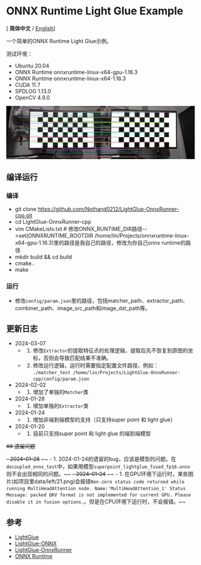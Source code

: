 # ONNX Runtime Light Glue Example

[ **简体中文**  /  [English](doc/README-en.md)]

一个简单的ONNX Runtime Light Glue示例。

测试环境：

- Ubuntu 20.04
- ONNX Runtime onnxruntime-linux-x64-gpu-1.16.3 
- ONNX Runtime onnxruntime-linux-x64-1.16.3
- CUDA 11.7
- SPDLOG 1.13.0
- OpenCV 4.9.0

![结果](doc/Matches_screenshot_20.01.2024.png)

## 编译运行

### 编译

- git clone https://github.com/Nothand0212/LightGlue-OnnxRunner-cpp.git
- cd LightGlue-OnnxRunner-cpp
- vim CMakeLists.txt # 修改ONNX_RUNTIME_DIR路径-->set(ONNXRUNTIME_ROOTDIR /home/lin/Projects/onnxruntime-linux-x64-gpu-1.16.3)里的路径是我自己的路径，修改为你自己onnx runtime的路径
- mkdir build && cd build
- cmake..
- make

### 运行

- 修改`config/param.json`里的路径，包括matcher_path、extractor_path、combiner_path、image_src_path和image_dst_path等。

## 更新日志

- 2024-03-07
  - 1. 修改`Extractor`的提取特征点的处理逻辑，提取后先不恢复到原图的坐标，否则会导致匹配结果不准确。
  - 2. 修改运行逻辑，运行时需要指定配置文件路径，例如： `./matcher_test /home/lin/Projects/LightGlue-OnnxRunner-cpp/config/param.json`
- 2024-02-02
  - 1. 增加了单独的`Matcher`类
- 2024-01-28
  - 1. 增加单独的`Extractor`类
- 2024-01-24
  - 1. 增加非端到端模型的支持（只支持super point 和 light glue）
- 2024-01-20
  - 1. 目前只支持super point 和 light glue 的端到端模型

~~## 遗留问题~~

~~- 2024-01-28~~
~~  - 1. 2024-01-24的遗留的bug，应该是模型的问题。在`decoupled_onnx_test`中，如果用模型`superpoint_lightglue_fused_fp16.onnx`则不会出现相同的问题。~~
~~- 2024-01-24~~
~~  - 1. 在GPU环境下运行时，某些图片(如项目里data/left/21.png)会报错`Non-zero status code returned while running MultiHeadAttention node. Name:'MultiHeadAttention_1' Status Message: packed QKV format is not implemented for current GPU. Please disable it in fusion options.`。但是在CPU环境下运行时，不会报错。~~

## 参考

- [LightGlue](https://github.com/cvg/LightGlue)
- [LightGlue-ONNX](https://github.com/fabio-sim/LightGlue-ONNX)
- [LightGlue-OnnxRunner](https://github.com/OroChippw/LightGlue-OnnxRunner)
- [ONNX Runtime](https://github.com/microsoft/onnxruntime)